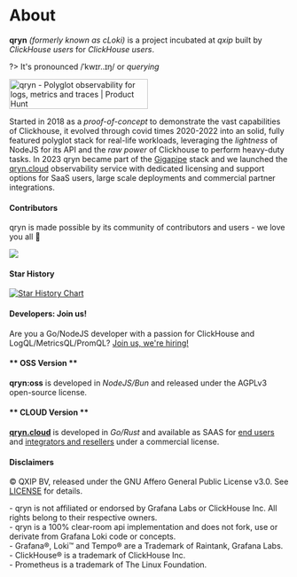 # About 

**qryn** _(formerly known as cLoki)_ is a project incubated at _qxip_ built by _ClickHouse users_ for _ClickHouse users_.

?> It's pronounced /ˈkwɪr..ɪŋ/ or _querying_

<a href="https://qryn.cloud" target="_blank"><img src="https://api.producthunt.com/widgets/embed-image/v1/top-post-topic-badge.svg?post_id=374769&theme=light&period=monthly&topic_id=93" alt="qryn - Polyglot&#0032;observability&#0032;for&#0032;logs&#0044;&#0032;metrics&#0032;and&#0032;traces | Product Hunt" style="width: 250px; height: 54px;" width="250" height="54" /></a>  

Started in 2018 as a _proof-of-concept_ to demonstrate the vast capabilities of Clickhouse, it evolved through covid times 2020-2022 into an solid, fully featured polyglot stack for real-life workloads, leveraging the _lightness_ of NodeJS for its API and the _raw power_ of Clickhouse to perform heavy-duty tasks. In 2023 qryn became part of the [Gigapipe](https://gigapipe.com) stack and we launched the [qryn.cloud](https://qryn.cloud) observability service with dedicated licensing and support options for SaaS users, large scale deployments and commercial partner integrations.

#### Contributors

qryn is made possible by its community of contributors and users - we love you all 🖤

<a href="https://github.com/lmangani/qryn/graphs/contributors">
  <img src="https://contributors-img.web.app/image?repo=metrico/qryn" />
</a>

#### Star History

[![Star History Chart](https://api.star-history.com/svg?repos=metrico/qryn&type=Timeline)](https://star-history.com/#metrico/qryn&Timeline)


#### Developers: Join us!
Are you a Go/NodeJS developer with a passion for ClickHouse and LogQL/MetricsQL/PromQL? [Join us, we're hiring!](mailto:info@qxip.net)

<!-- tabs:start -->

#### ** OSS Version **
**qryn:oss** is developed in _NodeJS/Bun_ and released under the AGPLv3 open-source license.

#### ** CLOUD Version **
**[qryn.cloud](https://qryn.cloud)** is developed in _Go/Rust_ and available as SAAS for [end users](https://qryn.cloud) and [integrators and resellers](mailto:info@qxip.net) under a commercial license.

<!-- tabs:end --> 

#### Disclaimers

©️ QXIP BV, released under the GNU Affero General Public License v3.0. See [LICENSE](LICENSE) for details.
<div style="font-size: 14px;">
- qryn is not affiliated or endorsed by Grafana Labs or ClickHouse Inc. All rights belong to their respective owners.<br>
- qryn is a 100% clear-room api implementation and does not fork, use or derivate from Grafana Loki code or concepts.<br>
- Grafana®, Loki™ and Tempo® are a Trademark of Raintank, Grafana Labs. <br>
- ClickHouse® is a trademark of ClickHouse Inc. <br>
- Prometheus is a trademark of The Linux Foundation.<br>
</div>
